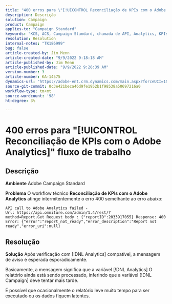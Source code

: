 ```yaml
---
title: "400 erros para \"[!UICONTROL Reconciliação de KPIs com o Adobe Analytics]\" fluxo de trabalho"
description: Descrição
solution: Campaign
product: Campaign
applies-to: "Campaign Standard"
keywords: "KCS, ACS, Campaign Standard, chamada de API, Analytics, KPIs Reconciliation with Adobe Analytics, erro 400"
resolution: Resolution
internal-notes: "TK186999"
bug: false
article-created-by: Jim Menn
article-created-date: "9/9/2022 9:18:18 AM"
article-published-by: Jim Menn
article-published-date: "9/9/2022 9:26:39 AM"
version-number: 3
article-number: KA-14575
dynamics-url: "https://adobe-ent.crm.dynamics.com/main.aspx?forceUCI=1&pagetype=entityrecord&etn=knowledgearticle&id=90e43d53-2030-ed11-9db1-0022480866ad"
source-git-commit: 0c3e421beca46d9fe1952b1f98538a50697216a0
workflow-type: tm+mt
source-wordcount: '98'
ht-degree: 3%

---
```


# 400 erros para &quot;[!UICONTROL Reconciliação de KPIs com o Adobe Analytics]&quot; fluxo de trabalho

## Descrição


<b>Ambiente</b>
Adobe Campaign Standard

<b>Problema</b>
O workflow técnico <b>Reconciliação de KPIs com o Adobe Analytics</b> atinge intermitentemente o erro 400 semelhante ao erro abaixo:

```
API call to Adobe Analytics failed - Url: https://api.omniture.com/admin/1.4/rest/?method=Report.Get Request body : {"reportID":2033917055} Response: 400 Error: {"error":"report_not_ready","error_description":"Report not ready","error_uri":null}
```

## Resolução


<b>Solução</b>
Após verificação com [!DNL Analytics] compatível, a mensagem de aviso é esperada esporadicamente.

Basicamente, a mensagem significa que a variável [!DNL Analytics] O relatório ainda está sendo processado, inferindo que a variável [!DNL Campaign] deve tentar mais tarde.

É possível que ocasionalmente o relatório leve muito tempo para ser executado ou os dados fiquem latentes.

